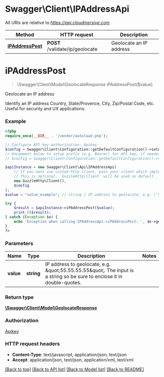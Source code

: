 # Swagger\Client\IPAddressApi

All URIs are relative to *https://api.cloudmersive.com*

Method | HTTP request | Description
------------- | ------------- | -------------
[**iPAddressPost**](IPAddressApi.md#iPAddressPost) | **POST** /validate/ip/geolocate | Geolocate an IP address


# **iPAddressPost**
> \Swagger\Client\Model\GeolocateResponse iPAddressPost($value)

Geolocate an IP address

Identify an IP address Country, State/Provence, City, Zip/Postal Code, etc.  Useful for security and UX applications.

### Example
```php
<?php
require_once(__DIR__ . '/vendor/autoload.php');

// Configure API key authorization: Apikey
$config = Swagger\Client\Configuration::getDefaultConfiguration()->setApiKey('Apikey', 'YOUR_API_KEY');
// Uncomment below to setup prefix (e.g. Bearer) for API key, if needed
// $config = Swagger\Client\Configuration::getDefaultConfiguration()->setApiKeyPrefix('Apikey', 'Bearer');

$apiInstance = new Swagger\Client\Api\IPAddressApi(
    // If you want use custom http client, pass your client which implements `GuzzleHttp\ClientInterface`.
    // This is optional, `GuzzleHttp\Client` will be used as default.
    new GuzzleHttp\Client(),
    $config
);
$value = "value_example"; // string | IP address to geolocate, e.g. \"55.55.55.55\".  The input is a string so be sure to enclose it in double-quotes.

try {
    $result = $apiInstance->iPAddressPost($value);
    print_r($result);
} catch (Exception $e) {
    echo 'Exception when calling IPAddressApi->iPAddressPost: ', $e->getMessage(), PHP_EOL;
}
?>
```

### Parameters

Name | Type | Description  | Notes
------------- | ------------- | ------------- | -------------
 **value** | **string**| IP address to geolocate, e.g. \&quot;55.55.55.55\&quot;.  The input is a string so be sure to enclose it in double-quotes. |

### Return type

[**\Swagger\Client\Model\GeolocateResponse**](../Model/GeolocateResponse.md)

### Authorization

[Apikey](../../README.md#Apikey)

### HTTP request headers

 - **Content-Type**: text/javascript, application/json, text/json
 - **Accept**: application/json, text/json, application/xml, text/xml

[[Back to top]](#) [[Back to API list]](../../README.md#documentation-for-api-endpoints) [[Back to Model list]](../../README.md#documentation-for-models) [[Back to README]](../../README.md)

